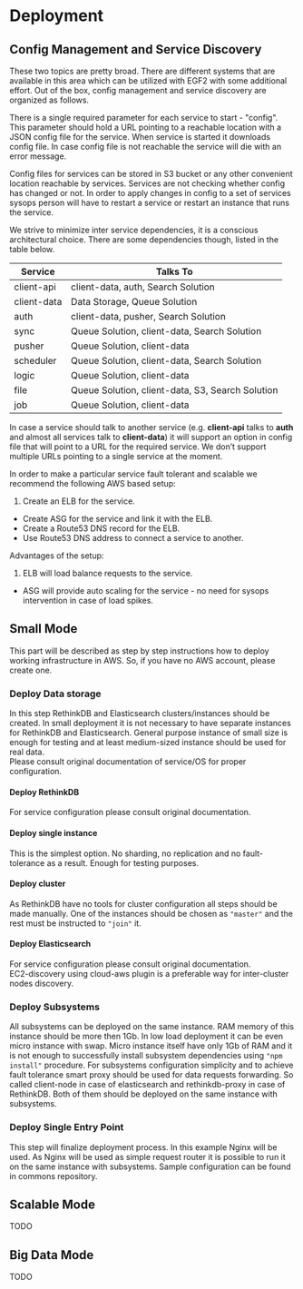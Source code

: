 # Deployment

## Config Management and Service Discovery

These two topics are pretty broad. There are different systems that are available in this area which can be utilized with EGF2 with some additional effort. Out of the box, config management and service discovery are organized as follows.

There is a single required parameter for each service to start - "config". This parameter should hold a URL pointing to a reachable location with a JSON config file for the service. When service is started it downloads config file. In case config file is not reachable the service will die with an error message. 

Config files for services can be stored in S3 bucket or any other convenient location reachable by services. Services are not checking whether config has changed or not. In order to apply changes in config to a set of services sysops person will have to restart a service or restart an instance that runs the service.

We strive to minimize inter service dependencies, it is a conscious architectural choice. There are some dependencies though, listed in the table below.

<table>
	<thead>
		<tr>
			<th>Service</th>
			<th>Talks To</th>
		</tr>
	</thead>
	<tbody>
		<tr>
			<td>client-api</td>
			<td>client-data, auth, Search Solution</td>
		</tr>
		<tr>
			<td>client-data</td>
			<td>Data Storage, Queue Solution</td>
		</tr>
		<tr>
			<td>auth</td>
			<td>client-data, pusher, Search Solution</td>
		</tr>
		<tr>
			<td>sync</td>
			<td>Queue Solution, client-data, Search Solution</td>
		</tr>
		<tr>
			<td>pusher</td>
			<td>Queue Solution, client-data</td>
		</tr>
		<tr>
			<td>scheduler</td>
			<td>Queue Solution, client-data, Search Solution</td>
		</tr>
		<tr>
			<td>logic</td>
			<td>Queue Solution, client-data</td>
		</tr>
		<tr>
			<td>file</td>
			<td>Queue Solution, client-data, S3, Search Solution</td>
		</tr>
		<tr>
			<td>job</td>
			<td>Queue Solution, client-data</td>
		</tr>
	</tbody>
</table>

In case a service should talk to another service (e.g. **client-api** talks to **auth** and almost all services talk to **client-data**) it will support an option in config file that will point to a URL for the required service. We don’t support multiple URLs pointing to a single service at the moment. 

In order to make a particular service fault tolerant and scalable we recommend the following AWS based setup:

1. Create an ELB for the service.
* Create ASG for the service and link it with the ELB.
* Create a Route53 DNS record for the ELB.
* Use Route53 DNS address to connect a service to another.

Advantages of the setup:

1. ELB will load balance requests to the service.
* ASG will provide auto scaling for the service - no need for sysops intervention in case of load spikes.


## Small Mode
This part will be described as step by step instructions how to deploy working infrastructure in AWS. So, if you have no AWS account, please create one.

### Deploy Data storage
In this step RethinkDB and Elasticsearch clusters/instances should be created. In small deployment it is not necessary to have separate instances for RethinkDB and Elasticsearch. General purpose instance of small size is enough for testing and at least medium-sized instance should be used for real data.  
Please consult original documentation of service/OS for proper configuration.

#### Deploy RethinkDB
For service configuration please consult original documentation.

#### Deploy single instance
This is the simplest option. No sharding, no replication and no fault-tolerance as a result. Enough for testing purposes.

#### Deploy cluster
As RethinkDB have no tools for cluster configuration all steps should be made manually. One of the instances should be chosen as `"master"` and the rest must be instructed to `"join"` it.

#### Deploy Elasticsearch
For service configuration please consult original documentation.  
EC2-discovery using cloud-aws plugin is a preferable way for inter-cluster nodes discovery.


### Deploy Subsystems
All subsystems can be deployed on the same instance. RAM memory of this instance should be more then 1Gb. In low load deployment it can be even micro instance with swap. Micro instance itself have only 1Gb of RAM and it is not enough to successfully install subsystem dependencies using `"npm install"` procedure.
For subsystems configuration simplicity and to achieve fault tolerance smart proxy should be used for data requests forwarding. So called client-node in case of elasticsearch and rethinkdb-proxy in case of RethinkDB. Both of them should be deployed on the same instance with subsystems.

### Deploy Single Entry Point
This step will finalize deployment process. In this example Nginx will be used.
As Nginx will be used as simple request router it is possible to run it on the same instance with subsystems.
Sample configuration can be found in commons repository.


## Scalable Mode
TODO

## Big Data Mode
TODO



